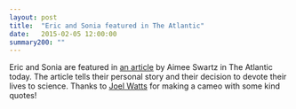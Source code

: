 ```yaml
---
layout: post
title:  "Eric and Sonia featured in The Atlantic"
date:   2015-02-05 12:00:00
summary200: ""
---
```


Eric and Sonia are featured in [an article](http://www.theatlantic.com/health/archive/2015/02/insomnia-that-kills/384841/) by Aimee Swartz in The Atlantic today. The article tells their personal story and their decision to devote their lives to science. Thanks to [Joel Watts](http://joelwattslab.org/) for making a cameo with some kind quotes!
